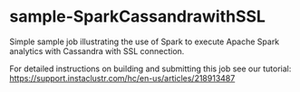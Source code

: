 # sample-SparkCassandrawithSSL
Simple sample job illustrating the use of Spark to execute Apache Spark analytics with Cassandra with SSL connection.

For detailed instructions on building and submitting this job see our tutorial: https://support.instaclustr.com/hc/en-us/articles/218913487

